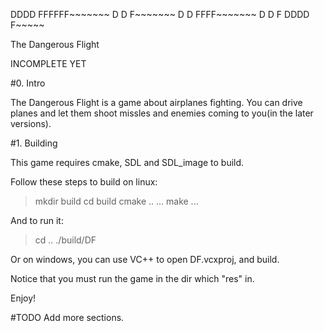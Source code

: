 
 DDDD   FFFFFF~~~~~~~
 D   D  F~~~~~~~
 D   D  FFFF~~~~~~~
 D   D  F
 DDDD   F~~~~~


The Dangerous Flight

INCOMPLETE YET

#0. Intro

The Dangerous Flight is a game about airplanes fighting. You can drive
planes and let them shoot missles and enemies coming to you(in the later
versions). 

#1. Building

This game requires cmake, SDL and SDL_image to build.

Follow these steps to build on linux:

> mkdir build
> cd build
> cmake ..
...
> make
...

And to run it:
> cd ..
> ./build/DF

Or on windows, you can use VC++ to open DF.vcxproj, and build.

Notice that you must run the game in the dir which "res" in.

Enjoy!

#TODO
Add more sections.


